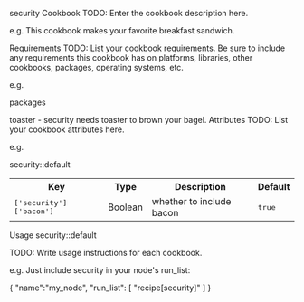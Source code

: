 security Cookbook
TODO: Enter the cookbook description here.

e.g. This cookbook makes your favorite breakfast sandwich.

Requirements
TODO: List your cookbook requirements. Be sure to include any requirements this cookbook has on platforms, libraries, other cookbooks, packages, operating systems, etc.

e.g.

packages

toaster - security needs toaster to brown your bagel.
Attributes
TODO: List your cookbook attributes here.

e.g.

security::default

<table> <tr> <th>Key</th> <th>Type</th> <th>Description</th> <th>Default</th> </tr> <tr> <td><tt>['security']['bacon']</tt></td> <td>Boolean</td> <td>whether to include bacon</td> <td><tt>true</tt></td> </tr> </table>

Usage
security::default

TODO: Write usage instructions for each cookbook.

e.g. Just include security in your node's run_list:

{
  "name":"my_node",
  "run_list": [
    "recipe[security]"
  ]
}
